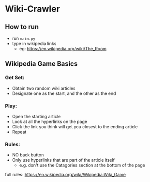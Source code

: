 # Wiki-Crawler
## How to run
* run `main.py`
* type in wikipedia links
    * eg: https://en.wikipedia.org/wiki/The_Room

## Wikipedia Game Basics
### Get Set:
* Obtain two random wiki articles
* Designate one as the start, and the other as the end

### Play:
* Open the starting article
* Look at all the hyperlinks on the page
* Click the link you think will get you closest to the ending article
* Repeat

### Rules:
* NO back button
* Only use hyperlinks that are part of the article itself
  * e.g. don't use the Catagories section at the bottom of the page

full rules: https://en.wikipedia.org/wiki/Wikipedia:Wiki_Game
